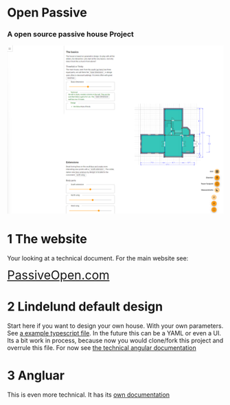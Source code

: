 # Open Passive

### A open source passive house Project

<img src="./open_passive_website.png" style="max-height:500px" />

# 1 The website

Your looking at a technical document. For the main website see:

<span style="font-size:2em;">[PassiveOpen.com](https://passiveopen.com)</span>

# 2 Lindelund default design

Start here if you want to design your own house. With your own parameters. See [a example typescript file](src\app\house\lindelund\lindeLund.ts). In the future this can be a YAML or even a UI. Its a bit work in process, because now you would clone/fork this project and overrule this file. For now see [the technical angular documentation](src\readme.md)

# 3 Angluar

This is even more technical. It has its [own documentation](src\readme.md)
